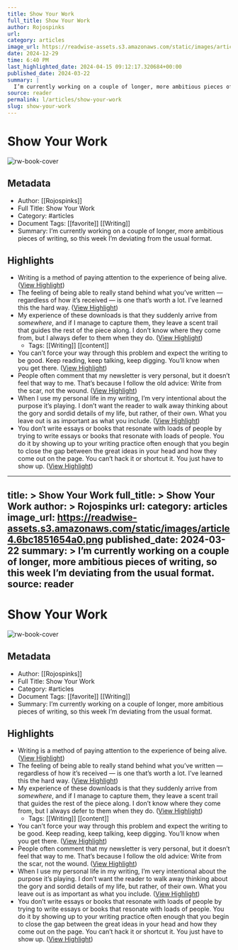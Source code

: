 ```yaml
---
title: Show Your Work
full_title: Show Your Work
author: Rojospinks
url: 
category: articles
image_url: https://readwise-assets.s3.amazonaws.com/static/images/article4.6bc1851654a0.png
date: 2024-12-29
time: 6:40 PM
last_highlighted_date: 2024-04-15 09:12:17.320684+00:00
published_date: 2024-03-22
summary: |
  I’m currently working on a couple of longer, more ambitious pieces of writing, so this week I’m deviating from the usual format.
source: reader
permalink: l/articles/show-your-work
slug: show-your-work
---
```

# Show Your Work

![rw-book-cover](https://readwise-assets.s3.amazonaws.com/static/images/article4.6bc1851654a0.png)

## Metadata
- Author: [[Rojospinks]]
- Full Title: Show Your Work
- Category: #articles
- Document Tags: [[favorite]] [[Writing]] 
- Summary: I’m currently working on a couple of longer, more ambitious pieces of writing, so this week I’m deviating from the usual format.

## Highlights
- Writing is a method of paying attention to the experience of being alive. ([View Highlight](https://read.readwise.io/read/01hstpmmap9yvw3795gtwehnqv))
- The feeling of being able to really stand behind what you’ve written — regardless of how it’s received — is one that’s worth a lot. I’ve learned this the hard way. ([View Highlight](https://read.readwise.io/read/01hstppkf3jva7tb596cqsq0y5))
- My experience of these downloads is that they suddenly arrive from *somewhere*, and if I manage to capture them, they leave a scent trail that guides the rest of the piece along. I don’t know where they come from, but I always defer to them when they do. ([View Highlight](https://read.readwise.io/read/01hstpqzs4pmgj43ytjn03v1rw))
    - Tags: [[Writing]] [[content]] 
- You can’t force your way through this problem and expect the writing to be good. Keep reading, keep talking, keep digging. You’ll know when you get there. ([View Highlight](https://read.readwise.io/read/01hstpsjjhh7z6mvex6zvp87cq))
- People often comment that my newsletter is very personal, but it doesn’t feel that way to me. That’s because I follow the old advice: Write from the scar, not the wound. ([View Highlight](https://read.readwise.io/read/01hstpsvj5zf8sg2azqzffjxz9))
- When I use my personal life in my writing, I’m very intentional about the purpose it’s playing. I don’t want the reader to walk away thinking about the gory and sordid details of my life, but rather, of their own. What you leave out is as important as what you include. ([View Highlight](https://read.readwise.io/read/01hstptnf1jw1v0vjb2ypcxskz))
- You don’t write essays or books that resonate with loads of people by trying to write essays or books that resonate with loads of people. You do it by showing up to your writing practice often enough that you begin to close the gap between the great ideas in your head and how they come out on the page. You can’t hack it or shortcut it. You just have to show up. ([View Highlight](https://read.readwise.io/read/01hstpvyb9wzp3vhbv1gxpbppt))


---
title: >
  Show Your Work
full_title: >
  Show Your Work
author: >
  Rojospinks
url: 
category: articles
image_url: https://readwise-assets.s3.amazonaws.com/static/images/article4.6bc1851654a0.png
published_date: 2024-03-22
summary: >
  I’m currently working on a couple of longer, more ambitious pieces of writing, so this week I’m deviating from the usual format.
source: reader
---
# Show Your Work

![rw-book-cover](https://readwise-assets.s3.amazonaws.com/static/images/article4.6bc1851654a0.png)

## Metadata
- Author: [[Rojospinks]]
- Full Title: Show Your Work
- Category: #articles
- Document Tags: [[favorite]] [[Writing]] 
- Summary: I’m currently working on a couple of longer, more ambitious pieces of writing, so this week I’m deviating from the usual format.

## Highlights
- Writing is a method of paying attention to the experience of being alive. ([View Highlight](https://read.readwise.io/read/01hstpmmap9yvw3795gtwehnqv))
- The feeling of being able to really stand behind what you’ve written — regardless of how it’s received — is one that’s worth a lot. I’ve learned this the hard way. ([View Highlight](https://read.readwise.io/read/01hstppkf3jva7tb596cqsq0y5))
- My experience of these downloads is that they suddenly arrive from *somewhere*, and if I manage to capture them, they leave a scent trail that guides the rest of the piece along. I don’t know where they come from, but I always defer to them when they do. ([View Highlight](https://read.readwise.io/read/01hstpqzs4pmgj43ytjn03v1rw))
    - Tags: [[Writing]] [[content]] 
- You can’t force your way through this problem and expect the writing to be good. Keep reading, keep talking, keep digging. You’ll know when you get there. ([View Highlight](https://read.readwise.io/read/01hstpsjjhh7z6mvex6zvp87cq))
- People often comment that my newsletter is very personal, but it doesn’t feel that way to me. That’s because I follow the old advice: Write from the scar, not the wound. ([View Highlight](https://read.readwise.io/read/01hstpsvj5zf8sg2azqzffjxz9))
- When I use my personal life in my writing, I’m very intentional about the purpose it’s playing. I don’t want the reader to walk away thinking about the gory and sordid details of my life, but rather, of their own. What you leave out is as important as what you include. ([View Highlight](https://read.readwise.io/read/01hstptnf1jw1v0vjb2ypcxskz))
- You don’t write essays or books that resonate with loads of people by trying to write essays or books that resonate with loads of people. You do it by showing up to your writing practice often enough that you begin to close the gap between the great ideas in your head and how they come out on the page. You can’t hack it or shortcut it. You just have to show up. ([View Highlight](https://read.readwise.io/read/01hstpvyb9wzp3vhbv1gxpbppt))


